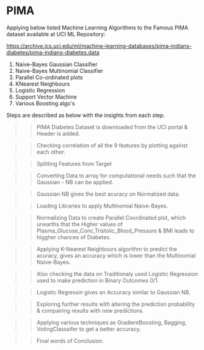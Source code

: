 # PIMA

Applying below listed Machine Learning Algorithms to the Famous PIMA dataset available at UCI ML Repository:

https://archive.ics.uci.edu/ml/machine-learning-databases/pima-indians-diabetes/pima-indians-diabetes.data

1. Naive-Bayes Gaussian Classifier
2. Naive-Bayes Multinomial Classifier
3. Parallel Co-ordinated plots
4. KNearest Neighbours
5. Logistic Regression
6. Support Vector Machine
7. Various Boosting algo's

Steps are described as below with the insights from each step.

>> PIMA Diabetes Dataset is downloaded from the UCI portal & Header is added.

>> Checking correlation of all the 9 features by plotting against each other.

>> Splitting Features from Target 

>> Converting Data to array for computational needs such that the Gaussian - NB can be applied.

>> Gaussian NB gives the best acuracy on Normalized data.

>> Loading Libraries to apply Multinomial Naive-Bayes. 

>> Normalizing Data to create Parallel Coordinated plot, which unearths that the Higher values of Plasma_Glucose_Conc,Tristolic_Blood_Pressure & BMI leads to higgher chances of Diabetes.

>> Applying K-Nearest Neighbours algorithm to predict the acuracy, gives an accuracy which is lower than the Multinomial Naive-Bayes.

>> Also checking the data on Traditionaly used Logistic Regression used to make prediction in Binary Outcomes 0/1.

>> Logistic Regressin gives an Accuracy similar to Gaussian NB.

>> Exploring further results with altering the prediction probability & compairing results with new predictions.

>> Applying various techniques as GradientBoosting, Bagging, VotingClasssifer to get a better accuracy.

>> Final words of Conclusion.
